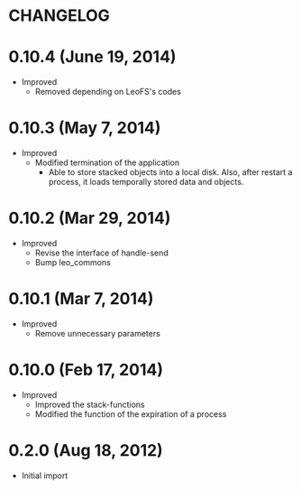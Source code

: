 CHANGELOG
=========

0.10.4 (June 19, 2014)
======================

* Improved
    * Removed depending on LeoFS's codes


0.10.3 (May 7, 2014)
=====================

* Improved
    * Modified termination of the application
        * Able to store stacked objects into a local disk. Also, after restart a process, it loads temporally stored data and objects.


0.10.2 (Mar 29, 2014)
=====================

* Improved
    * Revise the interface of handle-send
    * Bump leo_commons


0.10.1 (Mar 7, 2014)
=====================

* Improved
    * Remove unnecessary parameters


0.10.0 (Feb 17, 2014)
=====================

* Improved
    * Improved the stack-functions
    * Modified the function of the expiration of a process


0.2.0 (Aug 18, 2012)
=====================

* Initial import


